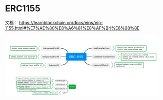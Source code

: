 # ERC1155

文档：
https://learnblockchain.cn/docs/eips/eip-1155.html#%E7%AE%80%E8%A6%81%E8%AF%B4%E6%98%8E

![img_2.png](img_2.png)
